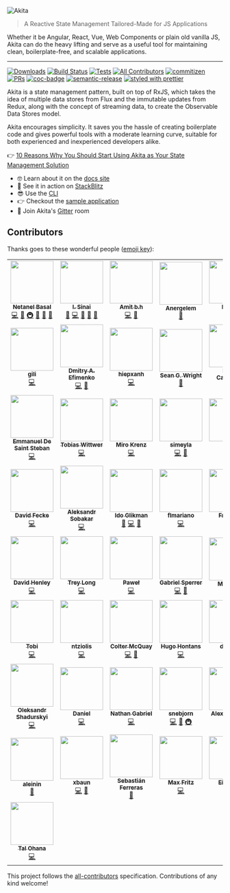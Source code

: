 ![Akita](https://s8.postimg.cc/d4m3fc9tx/image.png)

> A Reactive State Management Tailored-Made for JS Applications

Whether it be Angular, React, Vue, Web Components or plain old vanilla JS, Akita can do the heavy lifting and serve as a useful tool for maintaining clean, boilerplate-free, and scalable applications.

<hr />

[![Downloads](https://img.shields.io/npm/dt/@datorama/akita.svg?style=flat-square)]()
[![Build Status](https://github.com/datorama/akita/workflows/Build/badge.svg)](https://github.com/datorama/akita/actions?query=workflow%3A%22Build%22)
[![Tests](https://github.com/datorama/akita/workflows/Tests/badge.svg)](https://github.com/datorama/akita/actions?query=workflow%3A%22Tests%22)
[![All Contributors](https://img.shields.io/badge/all_contributors-45-orange.svg?style=flat-square)](#contributors)
[![commitizen](https://img.shields.io/badge/commitizen-friendly-brightgreen.svg?style=flat-square)]()
[![PRs](https://img.shields.io/badge/PRs-welcome-brightgreen.svg?style=flat-square)]()
[![coc-badge](https://img.shields.io/badge/codeof-conduct-ff69b4.svg?style=flat-square)]()
[![semantic-release](https://img.shields.io/badge/%20%20%F0%9F%93%A6%F0%9F%9A%80-semantic--release-e10079.svg?style=flat-square)](https://github.com/semantic-release/semantic-release)
[![styled with prettier](https://img.shields.io/badge/styled_with-prettier-ff69b4.svg?style=flat-square)](https://github.com/prettier/prettier)

Akita is a state management pattern, built on top of RxJS, which takes the idea of multiple data stores from Flux and the immutable updates from Redux, along with the concept of streaming data, to create the Observable Data Stores model.

Akita encourages simplicity. It saves you the hassle of creating boilerplate code and gives powerful tools with a moderate learning curve, suitable for both experienced and inexperienced developers alike.

👉 [10 Reasons Why You Should Start Using Akita as Your State Management Solution](https://engineering.datorama.com/10-reasons-why-you-should-start-using-akita-as-your-state-management-solution-66b63d033fec)

- 🤓 Learn about it on the [docs site](https://datorama.github.io/akita/)
- 🚀 See it in action on [StackBlitz](https://stackblitz.com/edit/akita-todos-app)
- 😎 Use the [CLI](https://github.com/datorama/akita/tree/master/tools/akita-cli)
- 👉 Checkout the [sample application](http://akita.surge.sh/)
- 🍄 Join Akita's [Gitter](https://gitter.im/akita-state-management/Lobby#) room

## Contributors

Thanks goes to these wonderful people ([emoji key](https://github.com/kentcdodds/all-contributors#emoji-key)):

<!-- ALL-CONTRIBUTORS-LIST:START - Do not remove or modify this section -->
<!-- prettier-ignore-start -->
<!-- markdownlint-disable -->
<table>
  <tr>
    <td align="center"><a href="https://www.netbasal.com"><img src="https://avatars1.githubusercontent.com/u/6745730?v=4" width="100px;" alt=""/><br /><sub><b>Netanel Basal</b></sub></a><br /><a href="https://github.com/NetanelBasal/akita/commits?author=NetanelBasal" title="Code">💻</a> <a href="#design-NetanelBasal" title="Design">🎨</a> <a href="#infra-NetanelBasal" title="Infrastructure (Hosting, Build-Tools, etc)">🚇</a> <a href="#ideas-NetanelBasal" title="Ideas, Planning, & Feedback">🤔</a> <a href="#blog-NetanelBasal" title="Blogposts">📝</a> <a href="https://github.com/NetanelBasal/akita/commits?author=NetanelBasal" title="Documentation">📖</a></td>
    <td align="center"><a href="https://github.com/theblushingcrow"><img src="https://avatars3.githubusercontent.com/u/638818?v=4" width="100px;" alt=""/><br /><sub><b>I. Sinai</b></sub></a><br /><a href="https://github.com/NetanelBasal/akita/commits?author=theblushingcrow" title="Documentation">📖</a> <a href="https://github.com/NetanelBasal/akita/commits?author=theblushingcrow" title="Code">💻</a> <a href="#blog-theblushingcrow" title="Blogposts">📝</a> <a href="#ideas-theblushingcrow" title="Ideas, Planning, & Feedback">🤔</a> <a href="#design-theblushingcrow" title="Design">🎨</a></td>
    <td align="center"><a href="https://github.com/bh86"><img src="https://avatars2.githubusercontent.com/u/78281?v=4" width="100px;" alt=""/><br /><sub><b>Amit b.h</b></sub></a><br /><a href="https://github.com/NetanelBasal/akita/commits?author=bh86" title="Code">💻</a> <a href="#ideas-bh86" title="Ideas, Planning, & Feedback">🤔</a></td>
    <td align="center"><a href="https://github.com/Anergelem"><img src="https://avatars0.githubusercontent.com/u/25507557?v=4" width="100px;" alt=""/><br /><sub><b>Anergelem</b></sub></a><br /><a href="#design-Anergelem" title="Design">🎨</a></td>
    <td align="center"><a href="https://github.com/hoisel"><img src="https://avatars2.githubusercontent.com/u/400244?v=4" width="100px;" alt=""/><br /><sub><b>Hoisel</b></sub></a><br /><a href="https://github.com/NetanelBasal/akita/commits?author=hoisel" title="Code">💻</a></td>
    <td align="center"><a href="https://www.linkedin.com/in/ange-picard-54648b136/"><img src="https://avatars0.githubusercontent.com/u/13108166?v=4" width="100px;" alt=""/><br /><sub><b>Ange Picard</b></sub></a><br /><a href="https://github.com/NetanelBasal/akita/commits?author=MonsieurMan" title="Documentation">📖</a></td>
    <td align="center"><a href="https://github.com/shaharkazaz"><img src="https://avatars2.githubusercontent.com/u/17194830?v=4" width="100px;" alt=""/><br /><sub><b>Shahar Kazaz</b></sub></a><br /><a href="https://github.com/NetanelBasal/akita/commits?author=shaharkazaz" title="Code">💻</a> <a href="https://github.com/NetanelBasal/akita/commits?author=shaharkazaz" title="Documentation">📖</a> <a href="#design-shaharkazaz" title="Design">🎨</a> <a href="#blog-shaharkazaz" title="Blogposts">📝</a></td>
  </tr>
  <tr>
    <td align="center"><a href="https://github.com/ritox842"><img src="https://avatars0.githubusercontent.com/u/7280441?v=4" width="100px;" alt=""/><br /><sub><b>gili</b></sub></a><br /><a href="https://github.com/NetanelBasal/akita/commits?author=ritox842" title="Code">💻</a></td>
    <td align="center"><a href="http://dmitryefimenko.github.io/"><img src="https://avatars0.githubusercontent.com/u/2098175?v=4" width="100px;" alt=""/><br /><sub><b>Dmitry A. Efimenko</b></sub></a><br /><a href="https://github.com/NetanelBasal/akita/commits?author=DmitryEfimenko" title="Code">💻</a> <a href="#ideas-DmitryEfimenko" title="Ideas, Planning, & Feedback">🤔</a></td>
    <td align="center"><a href="https://github.com/hiepxanh"><img src="https://avatars0.githubusercontent.com/u/16970990?v=4" width="100px;" alt=""/><br /><sub><b>hiepxanh</b></sub></a><br /><a href="https://github.com/NetanelBasal/akita/commits?author=hiepxanh" title="Code">💻</a></td>
    <td align="center"><a href="http://www.seangwright.me"><img src="https://avatars3.githubusercontent.com/u/1382768?v=4" width="100px;" alt=""/><br /><sub><b>Sean G. Wright</b></sub></a><br /><a href="#ideas-sgwatgit" title="Ideas, Planning, & Feedback">🤔</a></td>
    <td align="center"><a href="http://www.xperiments.in"><img src="https://avatars0.githubusercontent.com/u/417709?v=4" width="100px;" alt=""/><br /><sub><b>Pedro Casaubon</b></sub></a><br /><a href="https://github.com/NetanelBasal/akita/commits?author=xperiments" title="Code">💻</a></td>
    <td align="center"><a href="https://github.com/omgwtflaserguns"><img src="https://avatars2.githubusercontent.com/u/16048976?v=4" width="100px;" alt=""/><br /><sub><b>omgwtflaserguns</b></sub></a><br /><a href="https://github.com/NetanelBasal/akita/commits?author=omgwtflaserguns" title="Code">💻</a></td>
    <td align="center"><a href="https://github.com/DanielNetzer"><img src="https://avatars2.githubusercontent.com/u/14941988?v=4" width="100px;" alt=""/><br /><sub><b>Daniel Netzer</b></sub></a><br /><a href="https://github.com/NetanelBasal/akita/commits?author=DanielNetzer" title="Code">💻</a></td>
  </tr>
  <tr>
    <td align="center"><a href="https://github.com/manudss"><img src="https://avatars3.githubusercontent.com/u/1046806?v=4" width="100px;" alt=""/><br /><sub><b>Emmanuel De Saint Steban</b></sub></a><br /><a href="https://github.com/NetanelBasal/akita/commits?author=manudss" title="Code">💻</a></td>
    <td align="center"><a href="https://github.com/twittwer"><img src="https://avatars1.githubusercontent.com/u/8677948?v=4" width="100px;" alt=""/><br /><sub><b>Tobias Wittwer</b></sub></a><br /><a href="https://github.com/NetanelBasal/akita/commits?author=twittwer" title="Code">💻</a></td>
    <td align="center"><a href="https://github.com/n0script"><img src="https://avatars2.githubusercontent.com/u/36441932?v=4" width="100px;" alt=""/><br /><sub><b>Miro Krenz</b></sub></a><br /><a href="https://github.com/NetanelBasal/akita/commits?author=n0script" title="Code">💻</a></td>
    <td align="center"><a href="https://github.com/simeyla"><img src="https://avatars1.githubusercontent.com/u/3656278?v=4" width="100px;" alt=""/><br /><sub><b>simeyla </b></sub></a><br /><a href="https://github.com/NetanelBasal/akita/commits?author=simeyla" title="Code">💻</a> <a href="#ideas-simeyla" title="Ideas, Planning, & Feedback">🤔</a></td>
    <td align="center"><a href="https://github.com/Teamop"><img src="https://avatars1.githubusercontent.com/u/8519685?v=4" width="100px;" alt=""/><br /><sub><b>Terry</b></sub></a><br /><a href="https://github.com/NetanelBasal/akita/commits?author=Teamop" title="Code">💻</a></td>
    <td align="center"><a href="https://www.nativescript.org/"><img src="https://avatars3.githubusercontent.com/u/4092076?v=4" width="100px;" alt=""/><br /><sub><b>Alexander Vakrilov</b></sub></a><br /><a href="https://github.com/NetanelBasal/akita/commits?author=vakrilov" title="Code">💻</a></td>
    <td align="center"><a href="https://github.com/orangeswim"><img src="https://avatars1.githubusercontent.com/u/1499212?v=4" width="100px;" alt=""/><br /><sub><b>Cyprian Bergonia</b></sub></a><br /><a href="https://github.com/NetanelBasal/akita/commits?author=orangeswim" title="Code">💻</a></td>
  </tr>
  <tr>
    <td align="center"><a href="http://www.eyecook.net"><img src="https://avatars0.githubusercontent.com/u/13577480?v=4" width="100px;" alt=""/><br /><sub><b>David Fecke</b></sub></a><br /><a href="https://github.com/NetanelBasal/akita/commits?author=leptoquark1" title="Code">💻</a></td>
    <td align="center"><a href="http://xaosaki.ru"><img src="https://avatars0.githubusercontent.com/u/28115571?v=4" width="100px;" alt=""/><br /><sub><b>Aleksandr Sobakar</b></sub></a><br /><a href="https://github.com/NetanelBasal/akita/commits?author=xaosaki" title="Code">💻</a></td>
    <td align="center"><a href="https://github.com/idoglikman"><img src="https://avatars1.githubusercontent.com/u/37035056?v=4" width="100px;" alt=""/><br /><sub><b>Ido Glikman</b></sub></a><br /><a href="#blog-idoglikman" title="Blogposts">📝</a> <a href="https://github.com/NetanelBasal/akita/commits?author=idoglikman" title="Code">💻</a> <a href="#ideas-idoglikman" title="Ideas, Planning, & Feedback">🤔</a></td>
    <td align="center"><a href="https://github.com/flmariano"><img src="https://avatars1.githubusercontent.com/u/38477338?v=4" width="100px;" alt=""/><br /><sub><b>flmariano</b></sub></a><br /><a href="https://github.com/NetanelBasal/akita/commits?author=flmariano" title="Code">💻</a></td>
    <td align="center"><a href="https://github.com/GrandSchtroumpf"><img src="https://avatars1.githubusercontent.com/u/8143464?v=4" width="100px;" alt=""/><br /><sub><b>François</b></sub></a><br /><a href="https://github.com/NetanelBasal/akita/commits?author=GrandSchtroumpf" title="Code">💻</a></td>
    <td align="center"><a href="https://github.com/Gustav0ar"><img src="https://avatars3.githubusercontent.com/u/628398?v=4" width="100px;" alt=""/><br /><sub><b>Gustavo Rosa</b></sub></a><br /><a href="https://github.com/NetanelBasal/akita/commits?author=Gustav0ar" title="Code">💻</a></td>
    <td align="center"><a href="https://github.com/RobYed"><img src="https://avatars1.githubusercontent.com/u/6669407?v=4" width="100px;" alt=""/><br /><sub><b>Robert Dey</b></sub></a><br /><a href="https://github.com/NetanelBasal/akita/commits?author=RobYed" title="Code">💻</a></td>
  </tr>
  <tr>
    <td align="center"><a href="https://github.com/davidhenley"><img src="https://avatars0.githubusercontent.com/u/15056748?v=4" width="100px;" alt=""/><br /><sub><b>David Henley</b></sub></a><br /><a href="https://github.com/NetanelBasal/akita/commits?author=davidhenley" title="Code">💻</a></td>
    <td align="center"><a href="https://github.com/xealot"><img src="https://avatars1.githubusercontent.com/u/189873?v=4" width="100px;" alt=""/><br /><sub><b>Trey Long</b></sub></a><br /><a href="https://github.com/NetanelBasal/akita/commits?author=xealot" title="Code">💻</a></td>
    <td align="center"><a href="http://m.me/pawel.boguslawski"><img src="https://avatars2.githubusercontent.com/u/5169399?v=4" width="100px;" alt=""/><br /><sub><b>Paweł</b></sub></a><br /><a href="https://github.com/NetanelBasal/akita/commits?author=bogusweb" title="Code">💻</a></td>
    <td align="center"><a href="https://github.com/FERNman"><img src="https://avatars3.githubusercontent.com/u/12270008?v=4" width="100px;" alt=""/><br /><sub><b>Gabriel Sperrer</b></sub></a><br /><a href="https://github.com/NetanelBasal/akita/commits?author=FERNman" title="Code">💻</a> <a href="#ideas-FERNman" title="Ideas, Planning, & Feedback">🤔</a></td>
    <td align="center"><a href="https://github.com/Maxstgt"><img src="https://avatars1.githubusercontent.com/u/39312833?v=4" width="100px;" alt=""/><br /><sub><b>Max Fritz</b></sub></a><br /><a href="https://github.com/NetanelBasal/akita/commits?author=Maxstgt" title="Documentation">📖</a></td>
    <td align="center"><a href="https://github.com/sjroesink"><img src="https://avatars1.githubusercontent.com/u/607628?v=4" width="100px;" alt=""/><br /><sub><b>sjroesink</b></sub></a><br /><a href="https://github.com/NetanelBasal/akita/commits?author=sjroesink" title="Code">💻</a></td>
    <td align="center"><a href="https://github.com/danzrou"><img src="https://avatars3.githubusercontent.com/u/6433766?v=4" width="100px;" alt=""/><br /><sub><b>Dan Roujinsky</b></sub></a><br /><a href="https://github.com/NetanelBasal/akita/commits?author=danzrou" title="Code">💻</a></td>
  </tr>
  <tr>
    <td align="center"><a href="https://www.nützliche.it/"><img src="https://avatars2.githubusercontent.com/u/4036376?v=4" width="100px;" alt=""/><br /><sub><b>Tobi</b></sub></a><br /><a href="https://github.com/NetanelBasal/akita/commits?author=fen89" title="Code">💻</a></td>
    <td align="center"><a href="https://github.com/ntziolis"><img src="https://avatars2.githubusercontent.com/u/265338?v=4" width="100px;" alt=""/><br /><sub><b>ntziolis</b></sub></a><br /><a href="https://github.com/NetanelBasal/akita/commits?author=ntziolis" title="Code">💻</a></td>
    <td align="center"><a href="https://github.com/cjam"><img src="https://avatars2.githubusercontent.com/u/1000288?v=4" width="100px;" alt=""/><br /><sub><b>Colter McQuay</b></sub></a><br /><a href="https://github.com/NetanelBasal/akita/commits?author=cjam" title="Code">💻</a> <a href="#ideas-cjam" title="Ideas, Planning, & Feedback">🤔</a></td>
    <td align="center"><a href="https://github.com/Hugo-Hontans"><img src="https://avatars0.githubusercontent.com/u/42539174?v=4" width="100px;" alt=""/><br /><sub><b>Hugo Hontans</b></sub></a><br /><a href="https://github.com/NetanelBasal/akita/commits?author=Hugo-Hontans" title="Code">💻</a></td>
    <td align="center"><a href="https://github.com/dexster"><img src="https://avatars2.githubusercontent.com/u/6392334?v=4" width="100px;" alt=""/><br /><sub><b>dexster</b></sub></a><br /><a href="https://github.com/NetanelBasal/akita/commits?author=dexster" title="Code">💻</a></td>
    <td align="center"><a href="https://github.com/snowyu"><img src="https://avatars1.githubusercontent.com/u/327887?v=4" width="100px;" alt=""/><br /><sub><b>Riceball LEE</b></sub></a><br /><a href="https://github.com/NetanelBasal/akita/commits?author=snowyu" title="Code">💻</a></td>
    <td align="center"><a href="https://github.com/GeorgeBark"><img src="https://avatars0.githubusercontent.com/u/7204152?v=4" width="100px;" alt=""/><br /><sub><b>GeorgeBark</b></sub></a><br /><a href="https://github.com/NetanelBasal/akita/commits?author=GeorgeBark" title="Code">💻</a></td>
  </tr>
  <tr>
    <td align="center"><a href="https://github.com/AlexandrSHad"><img src="https://avatars1.githubusercontent.com/u/11280138?v=4" width="100px;" alt=""/><br /><sub><b>Oleksandr Shadurskyi</b></sub></a><br /><a href="https://github.com/NetanelBasal/akita/commits?author=AlexandrSHad" title="Code">💻</a></td>
    <td align="center"><a href="https://github.com/tuurbo"><img src="https://avatars3.githubusercontent.com/u/996899?v=4" width="100px;" alt=""/><br /><sub><b>Daniel</b></sub></a><br /><a href="https://github.com/NetanelBasal/akita/commits?author=tuurbo" title="Code">💻</a></td>
    <td align="center"><a href="https://github.com/NathanAlcantara"><img src="https://avatars0.githubusercontent.com/u/39138501?v=4" width="100px;" alt=""/><br /><sub><b>Nathan Gabriel</b></sub></a><br /><a href="https://github.com/NetanelBasal/akita/commits?author=NathanAlcantara" title="Code">💻</a></td>
    <td align="center"><a href="https://github.com/snebjorn"><img src="https://avatars0.githubusercontent.com/u/1266245?v=4" width="100px;" alt=""/><br /><sub><b>snebjorn</b></sub></a><br /><a href="https://github.com/NetanelBasal/akita/commits?author=snebjorn" title="Code">💻</a> <a href="#ideas-snebjorn" title="Ideas, Planning, & Feedback">🤔</a> <a href="#infra-snebjorn" title="Infrastructure (Hosting, Build-Tools, etc)">🚇</a></td>
    <td align="center"><a href="https://github.com/theorlovsky"><img src="https://avatars1.githubusercontent.com/u/21097952?v=4" width="100px;" alt=""/><br /><sub><b>Alex Orlovsky</b></sub></a><br /><a href="https://github.com/NetanelBasal/akita/commits?author=theorlovsky" title="Code">💻</a></td>
    <td align="center"><a href="https://github.com/NickLargen"><img src="https://avatars1.githubusercontent.com/u/1881732?v=4" width="100px;" alt=""/><br /><sub><b>NickLargen</b></sub></a><br /><a href="https://github.com/NetanelBasal/akita/commits?author=NickLargen" title="Code">💻</a> <a href="https://github.com/NetanelBasal/akita/commits?author=NickLargen" title="Tests">⚠️</a></td>
    <td align="center"><a href="https://github.com/mateuszroszczyk"><img src="https://avatars0.githubusercontent.com/u/26057696?v=4" width="100px;" alt=""/><br /><sub><b>mateuszroszczyk</b></sub></a><br /><a href="https://github.com/NetanelBasal/akita/commits?author=mateuszroszczyk" title="Code">💻</a></td>
  </tr>
  <tr>
    <td align="center"><a href="https://github.com/aleinin"><img src="https://avatars1.githubusercontent.com/u/25621595?v=4" width="100px;" alt=""/><br /><sub><b>aleinin</b></sub></a><br /><a href="https://github.com/NetanelBasal/akita/commits?author=aleinin" title="Documentation">📖</a></td>
    <td align="center"><a href="https://github.com/xbaun"><img src="https://avatars0.githubusercontent.com/u/107658?v=4" width="100px;" alt=""/><br /><sub><b>xbaun</b></sub></a><br /><a href="https://github.com/NetanelBasal/akita/commits?author=xbaun" title="Code">💻</a> <a href="#ideas-xbaun" title="Ideas, Planning, & Feedback">🤔</a></td>
    <td align="center"><a href="https://stackoverflow.com/users/3915438/sebaferreras?tab=profile"><img src="https://avatars1.githubusercontent.com/u/17194770?v=4" width="100px;" alt=""/><br /><sub><b>Sebastián Ferreras</b></sub></a><br /><a href="https://github.com/NetanelBasal/akita/commits?author=sebaferreras" title="Documentation">📖</a></td>
    <td align="center"><a href="https://github.com/fritzschoff"><img src="https://avatars1.githubusercontent.com/u/39312833?v=4" width="100px;" alt=""/><br /><sub><b>Max Fritz</b></sub></a><br /><a href="https://github.com/NetanelBasal/akita/commits?author=fritzschoff" title="Code">💻</a></td>
    <td align="center"><a href="https://github.com/Eilonudi"><img src="https://avatars1.githubusercontent.com/u/8526882?v=4" width="100px;" alt=""/><br /><sub><b>Eilon Udi</b></sub></a><br /><a href="https://github.com/NetanelBasal/akita/commits?author=Eilonudi" title="Code">💻</a></td>
    <td align="center"><a href="https://getsetbro.github.com/"><img src="https://avatars2.githubusercontent.com/u/442793?v=4" width="100px;" alt=""/><br /><sub><b>getsetbro</b></sub></a><br /><a href="https://github.com/NetanelBasal/akita/commits?author=getsetbro" title="Documentation">📖</a></td>
    <td align="center"><a href="https://github.com/sslaih"><img src="https://avatars3.githubusercontent.com/u/63254899?v=4" width="100px;" alt=""/><br /><sub><b>Samy Slaih</b></sub></a><br /><a href="https://github.com/NetanelBasal/akita/commits?author=sslaih" title="Code">💻</a></td>
  </tr>
  <tr>
    <td align="center"><a href="https://github.com/talohana"><img src="https://avatars2.githubusercontent.com/u/24203431?v=4" width="100px;" alt=""/><br /><sub><b>Tal Ohana</b></sub></a><br /><a href="https://github.com/NetanelBasal/akita/commits?author=talohana" title="Code">💻</a></td>
  </tr>
</table>

<!-- markdownlint-enable -->
<!-- prettier-ignore-end -->

<!-- ALL-CONTRIBUTORS-LIST:END -->

This project follows the [all-contributors](https://github.com/kentcdodds/all-contributors) specification. Contributions of any kind welcome!
